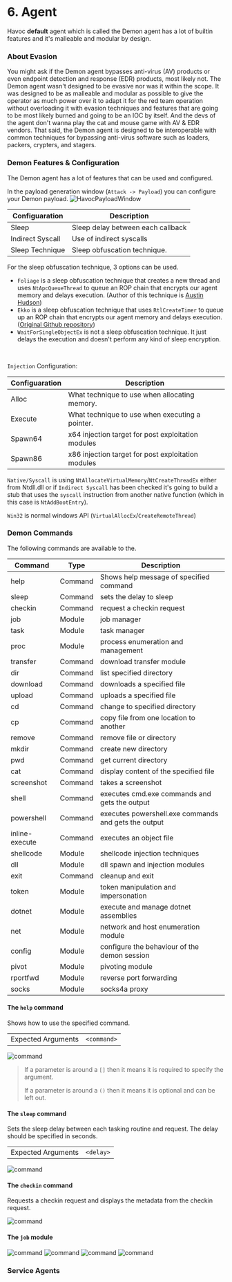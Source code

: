 # 6. Agent 

Havoc **default** agent which is called the Demon agent has a lot of builtin features and it's malleable and modular by design. 

### About Evasion

You might ask if the Demon agent bypasses anti-virus (AV) products or even endpoint detection and response (EDR) products, most likely not. 
The Demon agent wasn't designed to be evasive nor was it within the scope. It was designed to be as malleable and modular as possible to give the operator as much power over it to adapt it for the red team operation without overloading it with evasion techniques and features that are going to be most likely burned and going to be an IOC by itself. And the devs of the agent don't wanna play the cat and mouse game with AV & EDR vendors. 
That said, the Demon agent is designed to be interoperable with common techniques for bypassing anti-virus software such as loaders, packers, crypters, and stagers.

### Demon Features & Configuration

The Demon agent has a lot of features that can be used and configured. 

In the payload generation window (`Attack -> Payload`) you can configure your Demon payload.
![HavocPayloadWindow](/images/assets/HavocPayloadWindow.png)

| Configuaration   | Description                       |
|------------------|-----------------------------------|
| Sleep            | Sleep delay between each callback |  
| Indirect Syscall | Use of indirect syscalls          |
| Sleep Technique  | Sleep obfuscation technique.      |

For the sleep obfuscation technique, 3 options can be used. 
- `Foliage` is a sleep obfuscation technique that creates a new thread and uses `NtApcQueueThread` to queue an ROP chain that encrypts our agent memory and delays execution. (Author of this technique is [Austin Hudson](https://twitter.com/ilove2pwn_))
- `Ekko` is a sleep obfuscation technique that uses `RtlCreateTimer` to queue up an ROP chain that encrypts our agent memory and delays execution. ([Original Github repository](https://github.com/Cracked5pider/Ekko))
- `WaitForSingleObjectEx` is not a sleep obfuscation technique. It just delays the execution and doesn't perform any kind of sleep encryption. 

&nbsp;

`Injection` Configuration:

| Configuaration | Description                                        |
|----------------|----------------------------------------------------|
| Alloc          | What technique to use when allocating memory.      |  
| Execute        | What technique to use when executing a pointer.    |
| Spawn64        | x64 injection target for post exploitation modules |
| Spawn86        | x86 injection target for post exploitation modules |

`Native/Syscall` is using `NtAllocateVirtualMemory`/`NtCreateThreadEx` either from Ntdll.dll or if `Indirect Syscall` has been checked it's going to build a stub that uses the `syscall` instruction from another native function (which in this case is `NtAddBootEntry`).

`Win32` is normal windows API (`VirtualAllocEx`/`CreateRemoteThread`)

### Demon Commands

The following commands are available to the.

 | Command        | Type        | Description |
 |----------------|-------------|-------------|
 | help           | Command     | Shows help message of specified command
 | sleep          | Command     | sets the delay to sleep
 | checkin        | Command     | request a checkin request
 | job            | Module      | job manager
 | task           | Module      | task manager
 | proc           | Module      | process enumeration and management
 | transfer       | Command     | download transfer module
 | dir            | Command     | list specified directory
 | download       | Command     | downloads a specified file
 | upload         | Command     | uploads a specified file
 | cd             | Command     | change to specified directory
 | cp             | Command     | copy file from one location to another
 | remove         | Command     | remove file or directory
 | mkdir          | Command     | create new directory
 | pwd            | Command     | get current directory
 | cat            | Command     | display content of the specified file
 | screenshot     | Command     | takes a screenshot
 | shell          | Command     | executes cmd.exe commands and gets the output
 | powershell     | Command     | executes powershell.exe commands and gets the output
 | inline-execute | Command     | executes an object file
 | shellcode      | Module      | shellcode injection techniques
 | dll            | Module      | dll spawn and injection modules
 | exit           | Command     | cleanup and exit
 | token          | Module      | token manipulation and impersonation
 | dotnet         | Module      | execute and manage dotnet assemblies
 | net            | Module      | network and host enumeration module
 | config         | Module      | configure the behaviour of the demon session
 | pivot          | Module      | pivoting module
 | rportfwd       | Module      | reverse port forwarding
 | socks          | Module      | socks4a proxy

#### The `help` command
Shows how to use the specified command. 

|||
|--|--|
| Expected Arguments | `<command>` | 

![command](/images/assets/commands/help.png)


> If a parameter is around a `[]` then it means it is required to specify the argument. 
> 
> If a parameter is around a `()` then it means it is optional and can be left out.  

#### The `sleep` command
Sets the sleep delay between each tasking routine and request. The delay should be specified in seconds. 

|||
|--|--|
| Expected Arguments | `<delay>` | 

![command](/images/assets/commands/sleep.png)

#### The `checkin` command
Requests a checkin request and displays the metadata from the checkin request. 

![command](/images/assets/commands/checkin.png)

#### The `job` module

![command](/images/assets/commands/job-list.png)
![command](/images/assets/commands/job-resume.png)
![command](/images/assets/commands/job-suspend.png)
![command](/images/assets/commands/job-kill.png)

### Service Agents
